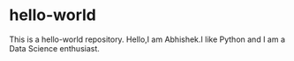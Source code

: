 # hello-world
This is a hello-world repository.
Hello,I am Abhishek.I like Python and I am a Data Science enthusiast.
